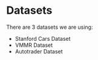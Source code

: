 # Datasets

There are 3 datasets we are using:

- Stanford Cars Dataset 
- VMMR Dataset
- Autotrader Dataset
